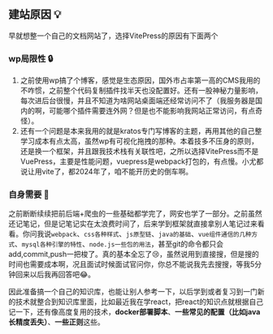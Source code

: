 ## 建站原因 💡

早就想整一个自己的文档网站了，选择VitePress的原因有下面两个

### wp局限性 🔒

1. 之前使用wp搞了个博客，感觉是生态原因，国外市占率第一高的CMS我用的不咋惯，之前整个代码复制插件找半天也没配置好。还有一股神秘力量影响，每次进后台很慢，并且不知道为啥网站桌面端还经常访问不了（我服务器是国内的啊，可能哪个插件需要连外网？但是也不能影响我网站正常访问，有点奇怪）。
2. 还有一个问题是本来我用的就是kratos专门写博客的主题，再用其他的自己整学习成本有点太高，虽然wp有可视化拖拽的那种。本着技多不压身的原则，还是换一个框架，并且跟我技术栈有关联性吧，之所以选择VitePress而不是VuePress，主要是性能问题，vuepress是webpack打包的，有点慢。小尤都说让用vite了，都2024年了，咱不能开历史的倒车啊。

### 自身需要 👤

​	之前断断续续把前后端+爬虫的一些基础都学完了，网安也学了一部分。之前虽然还记笔记，但是记笔记实在太浪费时间了，后来学到框架就直接拿别人笔记过来看看。你问我说`webpack`、`css各种样式`、`js原型链`、`java的基础`、`vue组件通信的几种方式`、`mysql各种引擎的特性`、`node.js一些包的用法`，甚至git的命令都只会add,commit,push一把梭了。真的基本全忘了😢，虽然说用到直接搜，但是搜的时间也需要成本啊，况且面试时候面试官问你，你总不能说我先去搜搜，等我5分钟回来以后我再回答吧😂。

​	因此准备搞一个自己的知识库，也能让别人参考一下，以后学到或者复习到一门新的技术就整合到知识库里面，比如最近我在学react，把react的知识点就根据自己记一下，还有像高度复用的技术，**docker部署脚本**、**一些常见的配置（比如java长精度丢失）**、**一些正则**这些。

